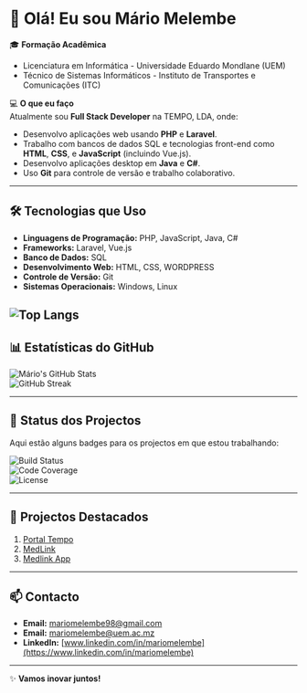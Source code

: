 # 👋 Olá! Eu sou Mário Melembe

🎓 **Formação Acadêmica**  
- Licenciatura em Informática - Universidade Eduardo Mondlane (UEM)  
- Técnico de Sistemas Informáticos - Instituto de Transportes e Comunicações (ITC)

💻 **O que eu faço**  
Atualmente sou **Full Stack Developer** na TEMPO, LDA, onde:  
- Desenvolvo aplicações web usando **PHP** e **Laravel**.  
- Trabalho com bancos de dados SQL e tecnologias front-end como **HTML**, **CSS**, e **JavaScript** (incluindo Vue.js).  
- Desenvolvo aplicações desktop em **Java** e **C#**.  
- Uso **Git** para controle de versão e trabalho colaborativo.

---

## 🛠️ **Tecnologias que Uso**
- **Linguagens de Programação:** PHP, JavaScript, Java, C#  
- **Frameworks:** Laravel, Vue.js  
- **Banco de Dados:** SQL  
- **Desenvolvimento Web:** HTML, CSS, WORDPRESS 
- **Controle de Versão:** Git  
- **Sistemas Operacionais:** Windows, Linux  

![Top Langs](https://github-readme-stats.vercel.app/api/top-langs/?username=mariomelembe98&layout=compact&theme=radical) 
---

## 📊 **Estatísticas do GitHub**

![Mário's GitHub Stats](https://github-readme-stats.vercel.app/api?username=mariomelembe98&show_icons=true&theme=radical)   
![GitHub Streak](https://github-readme-streak-stats.herokuapp.com/?user=mariomelembe98&theme=radical)

---

## 🚀 **Status dos Projectos**
Aqui estão alguns badges para os projectos em que estou trabalhando:

![Build Status](https://img.shields.io/github/actions/workflow/status/mariomelembe98/dokan-custom-fields/build.yml?branch=main)  
![Code Coverage](https://img.shields.io/codecov/c/github/mariomelembe98/sistema-de-gestao-academica-uem?token=TOKEN_DO_COVERAGE)  
![License](https://img.shields.io/github/license/SeuUsuario/file-manager)

---

## 🌟 **Projectos Destacados**
1. [Portal Tempo](https://tempo.co.mz/tempo/) 
2. [MedLink](https://medlink.co.mz/) 
3. [Medlink App](https://app.medlink.co.mz/) 

---

## 📫 **Contacto**
- **Email:** [mariomelembe98@gmail.com](mailto:mariomelembe98@gmail.com)
- **Email:** [mariomelembe@uem.ac.mz](mailto:mariomelembe@uem.ac.mz)  
- **LinkedIn:** [www.linkedin.com/in/mariomelembe](https://www.linkedin.com/in/mariomelembe) 

---

✨ **Vamos inovar juntos!**
